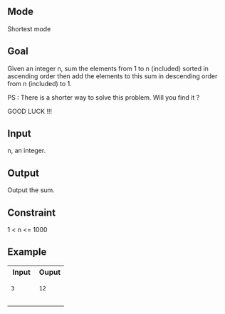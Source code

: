 ## Mode
Shortest mode

## Goal
Given an integer n, sum the elements from 1 to n (included) sorted in ascending order then add the elements to this sum in descending order from n (included) to 1.

PS : There is a shorter way to solve this problem. Will you find it ?

GOOD LUCK !!!

## Input
n, an integer.

## Output
Output the sum.

## Constraint
1 < n <\= 1000

## Example
<table>
  <tr>
    <th>Input</th>
    <th>Ouput</th>
  </tr>
  <tr>
    <td>
      <pre>
3
      </pre>
    </td>
    <td>
     <pre>
12
     </pre>
    </td>
  </tr>
</table>
